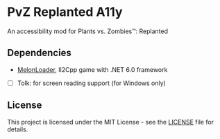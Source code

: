 # PvZ Replanted A11y

An accessibility mod for Plants vs. Zombies™: Replanted

## Dependencies

- [MelonLoader](https://melonwiki.xyz/), Il2Cpp game with .NET 6.0 framework
- [ ] Tolk: for screen reading support (for Windows only)

## License

This project is licensed under the MIT License - see the [LICENSE](LICENSE) file for details.
